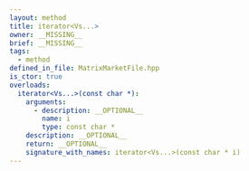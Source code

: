 ```yaml
---
layout: method
title: iterator<Vs...>
owner: __MISSING__
brief: __MISSING__
tags:
  - method
defined_in_file: MatrixMarketFile.hpp
is_ctor: true
overloads:
  iterator<Vs...>(const char *):
    arguments:
      - description: __OPTIONAL__
        name: i
        type: const char *
    description: __OPTIONAL__
    return: __OPTIONAL__
    signature_with_names: iterator<Vs...>(const char * i)
---
```

